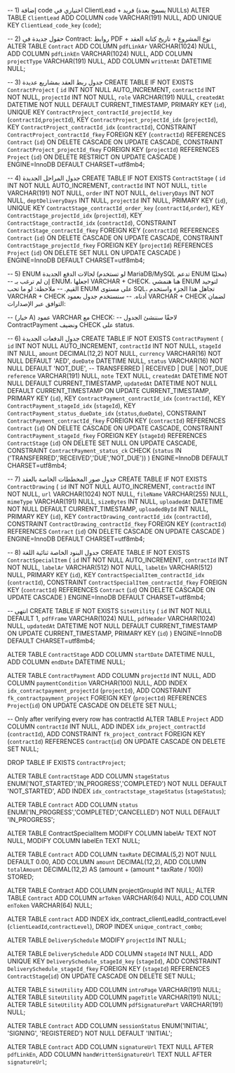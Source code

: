 -- 1) إضافة code اختياري في ClientLead + فريد (يسمح بعدة NULLs)
ALTER TABLE `ClientLead`
ADD COLUMN `code` VARCHAR(191) NULL,
ADD UNIQUE KEY `ClientLead_code_key` (`code`);

-- 2) حقول جديدة في Contract: روابط PDF + نوع المشروع + تاريخ كتابة العقد
ALTER TABLE `Contract`
ADD COLUMN `pdfLinkAr` VARCHAR(1024) NULL,
ADD COLUMN `pdfLinkEn` VARCHAR(1024) NULL,
ADD COLUMN `projectType` VARCHAR(191) NULL,
ADD COLUMN `writtenAt` DATETIME NULL;

-- 3) جدول ربط العقد بمشاريع عديدة
CREATE TABLE IF NOT EXISTS `ContractProject` (
`id` INT NOT NULL AUTO_INCREMENT,
`contractId` INT NOT NULL,
`projectId` INT NOT NULL,
`role` VARCHAR(191) NULL,
`createdAt` DATETIME NOT NULL DEFAULT CURRENT_TIMESTAMP,
PRIMARY KEY (`id`),
UNIQUE KEY `ContractProject_contractId_projectId_key` (`contractId`,`projectId`),
KEY `ContractProject_projectId_idx` (`projectId`),
KEY `ContractProject_contractId_idx` (`contractId`),
CONSTRAINT `ContractProject_contractId_fkey` FOREIGN KEY (`contractId`) REFERENCES `Contract` (`id`) ON DELETE CASCADE ON UPDATE CASCADE,
CONSTRAINT `ContractProject_projectId_fkey` FOREIGN KEY (`projectId`) REFERENCES `Project` (`id`) ON DELETE RESTRICT ON UPDATE CASCADE
) ENGINE=InnoDB DEFAULT CHARSET=utf8mb4;

-- 4) جدول المراحل الجديدة
CREATE TABLE IF NOT EXISTS `ContractStage` (
`id` INT NOT NULL AUTO_INCREMENT,
`contractId` INT NOT NULL,
`title` VARCHAR(191) NOT NULL,
`order` INT NOT NULL,
`deliveryDays` INT NOT NULL,
`deptDeliveryDays` INT NULL,
`projectId` INT NULL,
PRIMARY KEY (`id`),
UNIQUE KEY `ContractStage_contractId_order_key` (`contractId`,`order`),
KEY `ContractStage_projectId_idx` (`projectId`),
KEY `ContractStage_contractId_idx` (`contractId`),
CONSTRAINT `ContractStage_contractId_fkey` FOREIGN KEY (`contractId`) REFERENCES `Contract` (`id`) ON DELETE CASCADE ON UPDATE CASCADE,
CONSTRAINT `ContractStage_projectId_fkey` FOREIGN KEY (`projectId`) REFERENCES `Project` (`id`) ON DELETE SET NULL ON UPDATE CASCADE
) ENGINE=InnoDB DEFAULT CHARSET=utf8mb4;

-- 5) ENUM لحالات الدفع الجديدة (لو تستخدم MariaDB/MySQL تدعم ENUM محليًا)
-- إن لم ترغب بـ ENUM، اجعلها VARCHAR + CHECK. هنا هنمشي ENUM لتوحيد القيم.
-- ملاحظة: لو ما تحب ENUM على مستوى SQL، تجاهل هذا الجزء واستخدم VARCHAR + CHECK أدناه.
-- سنستخدم جدول بعمود VARCHAR + CHECK لضمان التوافق عبر الإصدارات:

-- (خيار A) عمود VARCHAR مع CHECK:
-- لاحقًا سننشئ الجدول ContractPayment ونضيف CHECK على status.

-- 6) جدول الدفعات الجديدة
CREATE TABLE IF NOT EXISTS `ContractPayment` (
`id` INT NOT NULL AUTO_INCREMENT,
`contractId` INT NOT NULL,
`stageId` INT NULL,
`amount` DECIMAL(12,2) NOT NULL,
`currency` VARCHAR(16) NOT NULL DEFAULT 'AED',
`dueDate` DATETIME NULL,
`status` VARCHAR(16) NOT NULL DEFAULT 'NOT_DUE', -- TRANSFERRED | RECEIVED | DUE | NOT_DUE
`reference` VARCHAR(191) NULL,
`note` TEXT NULL,
`createdAt` DATETIME NOT NULL DEFAULT CURRENT_TIMESTAMP,
`updatedAt` DATETIME NOT NULL DEFAULT CURRENT_TIMESTAMP ON UPDATE CURRENT_TIMESTAMP,
PRIMARY KEY (`id`),
KEY `ContractPayment_contractId_idx` (`contractId`),
KEY `ContractPayment_stageId_idx` (`stageId`),
KEY `ContractPayment_status_dueDate_idx` (`status`,`dueDate`),
CONSTRAINT `ContractPayment_contractId_fkey` FOREIGN KEY (`contractId`) REFERENCES `Contract` (`id`) ON DELETE CASCADE ON UPDATE CASCADE,
CONSTRAINT `ContractPayment_stageId_fkey` FOREIGN KEY (`stageId`) REFERENCES `ContractStage` (`id`) ON DELETE SET NULL ON UPDATE CASCADE,
CONSTRAINT `ContractPayment_status_ck` CHECK (`status` IN ('TRANSFERRED','RECEIVED','DUE','NOT_DUE'))
) ENGINE=InnoDB DEFAULT CHARSET=utf8mb4;

-- 7) جدول صور المخططات الخاصة بالعقد
CREATE TABLE IF NOT EXISTS `ContractDrawing` (
`id` INT NOT NULL AUTO_INCREMENT,
`contractId` INT NOT NULL,
`url` VARCHAR(1024) NOT NULL,
`fileName` VARCHAR(255) NULL,
`mimeType` VARCHAR(191) NULL,
`sizeBytes` INT NULL,
`uploadedAt` DATETIME NOT NULL DEFAULT CURRENT_TIMESTAMP,
`uploadedById` INT NULL,
PRIMARY KEY (`id`),
KEY `ContractDrawing_contractId_idx` (`contractId`),
CONSTRAINT `ContractDrawing_contractId_fkey` FOREIGN KEY (`contractId`) REFERENCES `Contract` (`id`) ON DELETE CASCADE ON UPDATE CASCADE
) ENGINE=InnoDB DEFAULT CHARSET=utf8mb4;

-- 8) جدول البنود الخاصة ثنائية اللغة
CREATE TABLE IF NOT EXISTS `ContractSpecialItem` (
`id` INT NOT NULL AUTO_INCREMENT,
`contractId` INT NOT NULL,
`labelAr` VARCHAR(512) NOT NULL,
`labelEn` VARCHAR(512) NULL,
PRIMARY KEY (`id`),
KEY `ContractSpecialItem_contractId_idx` (`contractId`),
CONSTRAINT `ContractSpecialItem_contractId_fkey` FOREIGN KEY (`contractId`) REFERENCES `Contract` (`id`) ON DELETE CASCADE ON UPDATE CASCADE
) ENGINE=InnoDB DEFAULT CHARSET=utf8mb4;

-- انتهى
CREATE TABLE IF NOT EXISTS `SiteUtility` (
`id` INT NOT NULL DEFAULT 1,
`pdfFrame` VARCHAR(1024) NULL,
`pdfHeader` VARCHAR(1024) NULL,
`updatedAt` DATETIME NOT NULL DEFAULT CURRENT_TIMESTAMP ON UPDATE CURRENT_TIMESTAMP,
PRIMARY KEY (`id`)
) ENGINE=InnoDB DEFAULT CHARSET=utf8mb4;

ALTER TABLE `ContractStage`
ADD COLUMN `startDate` DATETIME NULL,
ADD COLUMN `endDate` DATETIME NULL;

ALTER TABLE `ContractPayment`
ADD COLUMN `projectId` INT NULL,
ADD COLUMN `paymentCondition` VARCHAR(100) NULL,
ADD INDEX `idx_contractpayment_projectId` (`projectId`),
ADD CONSTRAINT `fk_contractpayment_project`
FOREIGN KEY (`projectId`) REFERENCES `Project`(`id`)
ON UPDATE CASCADE
ON DELETE SET NULL;

-- Only after verifying every row has contractId
ALTER TABLE `Project`
ADD COLUMN `contractId` INT NULL,
ADD INDEX `idx_project_contractId` (`contractId`),
ADD CONSTRAINT `fk_project_contract`
FOREIGN KEY (`contractId`) REFERENCES `Contract`(`id`)
ON UPDATE CASCADE
ON DELETE SET NULL;

DROP TABLE IF EXISTS `ContractProject`;

ALTER TABLE `ContractStage`
ADD COLUMN `stageStatus`
ENUM('NOT_STARTED','IN_PROGRESS','COMPLETED')
NOT NULL DEFAULT 'NOT_STARTED',
ADD INDEX `idx_contractstage_stageStatus` (`stageStatus`);

ALTER TABLE `Contract`
ADD COLUMN `status` ENUM('IN_PROGRESS','COMPLETED','CANCELLED') NOT NULL DEFAULT 'IN_PROGRESS';

ALTER TABLE ContractSpecialItem
MODIFY COLUMN labelAr TEXT NOT NULL,
MODIFY COLUMN labelEn TEXT NULL;

ALTER TABLE `Contract`
ADD COLUMN `taxRate` DECIMAL(5,2) NOT NULL DEFAULT 0.00,
ADD COLUMN `amount` DECIMAL(12,2),
ADD COLUMN `totalAmount` DECIMAL(12,2)
AS (amount + (amount \* taxRate / 100)) STORED;

ALTER TABLE Contract
ADD COLUMN projectGroupId INT NULL;
ALTER TABLE `Contract`
ADD COLUMN `arToken` VARCHAR(64) NULL,
ADD COLUMN `enToken` VARCHAR(64) NULL;

ALTER TABLE `contract`
ADD INDEX idx_contract_clientLeadId_contractLevel (`clientLeadId`,`contractLevel`),
DROP INDEX `unique_contract_combo`;

ALTER TABLE `DeliverySchedule`
MODIFY `projectId` INT NULL;

ALTER TABLE `DeliverySchedule`
ADD COLUMN `stageId` INT NULL,
ADD UNIQUE KEY `DeliverySchedule_stageId_key` (`stageId`),
ADD CONSTRAINT `DeliverySchedule_stageId_fkey`
FOREIGN KEY (`stageId`) REFERENCES `ContractStage`(`id`)
ON UPDATE CASCADE
ON DELETE SET NULL;

ALTER TABLE `SiteUtility` ADD COLUMN `introPage` VARCHAR(191) NULL;
ALTER TABLE `SiteUtility` ADD COLUMN `pageTitle` VARCHAR(191) NULL;
ALTER TABLE `SiteUtility` ADD COLUMN `pdfSignaturePart` VARCHAR(191) NULL;

ALTER TABLE `Contract`
ADD COLUMN `sessionStatus` ENUM('INITIAL', 'SIGNING', 'REGISTERED') NOT NULL DEFAULT 'INITIAL';

ALTER TABLE `Contract`
ADD COLUMN `signatureUrl` TEXT NULL AFTER `pdfLinkEn`,
ADD COLUMN `handWrittenSignatureUrl` TEXT NULL AFTER `signatureUrl`;
